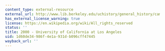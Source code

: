 ```yaml
---
content_type: external-resource
external_url: http://www.lib.berkeley.edu/uchistory/general_history/campuses/ucla/bibliography.html
has_external_license_warning: true
license: https://en.wikipedia.org/wiki/All_rights_reserved
status: ''
title: 2000 - University of California at Los Angeles
uid: 1d60de34-986f-4e1a-931d-b096cff47445
wayback_url: ''
---
```

